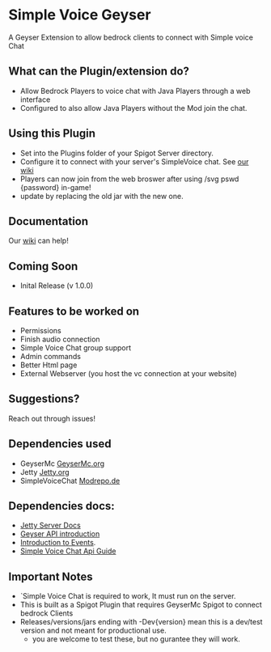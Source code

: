 # Simple Voice Geyser
A Geyser Extension to allow bedrock clients to connect with Simple voice Chat

## What can the Plugin/extension do?
- Allow Bedrock Players to voice chat with Java Players through a web interface
- Configured to also allow Java Players without the Mod join the chat.

## Using this Plugin
- Set into the Plugins folder of your Spigot Server directory.
- Configure it to connect with your server's SimpleVoice chat. See [our wiki](https://github.com/TheodoreMeyer/SimpleVoice-Geyser/wiki)
- Players can now join from the web broswer after using /svg pswd {password} in-game!
- update by replacing the old jar with the new one.

## Documentation
Our [wiki](https://github.com/TheodoreMeyer/SimpleVoice-Geyser/wiki) can help!

## Coming Soon
- Inital Release (v 1.0.0)

## Features to be worked on
- Permissions
- Finish audio connection
- Simple Voice Chat group support
- Admin commands
- Better Html page
- External Webserver (you host the vc connection at your website)

## Suggestions?
Reach out through issues!

## Dependencies used
- GeyserMc         [GeyserMc.org](geysermc.org)
- Jetty            [Jetty.org](jetty.org)
- SimpleVoiceChat  [Modrepo.de](https://modrepo.de/minecraft/voicechat/overview)

## Dependencies docs:
- [Jetty Server Docs](https://jetty.org/docs/jetty/11/index.html)
- [Geyser API introduction](https://wiki.geysermc.org/geyser/api/)
- [Introduction to Events](https://wiki.geysermc.org/geyser/events).
- [Simple Voice Chat Api Guide](https://modrepo.de/minecraft/voicechat/api/overview)

## Important Notes
- `Simple Voice Chat is required to work, It must run on the server.
- This is built as a Spigot Plugin that requires GeyserMc Spigot to connect bedrock Clients
- Releases/versions/jars ending with -Dev{version} mean this is a dev/test version and not meant for productional use.
   - you are welcome to test these, but no gurantee they will work.

